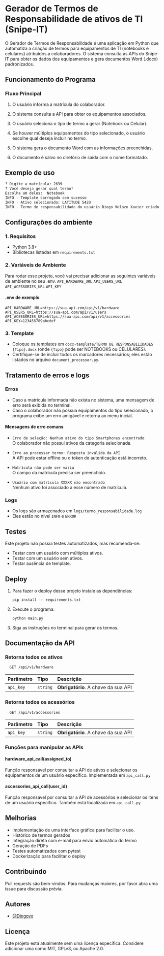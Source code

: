 # Gerador de Termos de Responsabilidade de ativos de TI (Snipe-IT)

O Gerador de Termos de Responsabilidade é uma aplicação em Python que automatiza a criação de termos para equipamentos de TI (notebooks e celulares) atribuídos a colaboradores. O sistema consulta as APIs do Snipe-IT para obter os dados dos equipamentos e gera documentos Word (.docx) padronizados.

## Funcionamento do Programa

### Fluxo Principal

1. O usuário informa a matrícula do colaborador.

2. O sistema consulta a API para obter os equipamentos associados.

3. O usuário seleciona o tipo de termo a gerar (Notebook ou Celular).

4. Se houver múltiplos equipamentos do tipo selecionado, o usuário escolhe qual deseja incluir no termo.

5. O sistema gera o documento Word com as informações preenchidas.

6. O documento é salvo no diretório de saída com o nome formatado.

## Exemplo de uso

```bash
? Digite a matrícula: 2639
? Você deseja gerar qual termo?
Escolha um deles:  Notebook
INFO - Template carregado com sucesso
INFO - Ativo selecionado: LATITUDE 5420
INFO - Termo de responsabilidade do usuário Diogo Velozo Xavier criado!
```

## Configurações do ambiente

### 1. Requisitos

- Python 3.8+
- Bibliotecas listadas em `requirements.txt`

### 2. Variáveis de Ambiente

Para rodar esse projeto, você vai precisar adicionar as seguintes variáveis de ambiente no seu .env.
    `API_HARDWARE_URL`
    `API_USERS_URL`
    `API_ACESSORIES_URL`
    `API_KEY`

#### .env de exemplo

```.env
API_HARDWARE_URL=https://sua-api.com/api/v1/hardware
API_USERS_URL=https://sua-api.com/api/v1/users
API_ACESSORIES_URL=https://sua-api.com/api/v1/accessories
API_KEY=123456789abcdef
```

### 3. Template

- Coloque os templates em `docx-template/TERMO DE RESPONSABILIDADES {Tipo}.docx` (onde `{Tipo}` pode ser NOTEBOOKS ou CELULARES).
- Certifique-se de incluir todos os marcadores necessários; eles estão listados no arquivo `document_processor.py`.

## Tratamento de erros e logs

### Erros

- Caso a matrícula informada não exista no sistema, uma mensagem de erro será exibida no terminal.
- Caso o colaborador não possua equipamentos do tipo selecionado, o programa exibe um erro amigável e retorna ao menu inicial.

#### Mensagens de erro comuns

- `Erro de seleção: Nenhum ativo do tipo Smartphones encontrado`  
  O colaborador não possui ativos da categoria selecionada.

- `Erro ao processar termo: Resposta inválida da API`  
  A API pode estar offline ou o token de autenticação está incorreto.

- `Matrícula não pode ser vazia`  
  O campo da matrícula precisa ser preenchido.

- `Usuário com matrícula XXXXX não encontrado`  
  Nenhum ativo foi associado a esse número de matrícula.

### Logs

- Os logs são armazenados em `logs/termo_responsabilidade.log`
- Eles estão no nível `INFO` e `ERROR`

## Testes

Este projeto não possui testes automatizados, mas recomenda-se:

- Testar com um usuário com múltiplos ativos.
- Testar com um usuário sem ativos.
- Testar ausência de template.

## Deploy

1. Para fazer o deploy desse projeto instale as dependências:

    ```bash
    pip install -r requirements.txt
    ```

2. Execute o programa:

    ```bash
    python main.py 
    ```

3. Siga as instruções no terminal para gerar os termos.

## Documentação da API

### Retorna todos os ativos

```http
  GET /api/v1/hardware
```

| Parâmetro   | Tipo       | Descrição                           |
| :---------- | :--------- | :---------------------------------- |
| `api_key` | `string` | **Obrigatório**. A chave da sua API |

### Retorna todos os acessórios

```http
  GET /api/v1/accessories
```

| Parâmetro   | Tipo       | Descrição                                   |
| :---------- | :--------- | :------------------------------------------ |
| `api_key`      | `string` | **Obrigatório**. A chave da sua API |

### Funções para manipular as APIs

#### hardware_api_call(assigned_to)

Função responsável por consultar a API de ativos e selecionar os equipamentos de um usuário específico. Implementada em `api_call.py`

#### accessories_api_call(user_id)

Função responsável por consultar a API de acessórios e selecionar os itens de um usuário específico. Também está localizada em `api_call.py`

## Melhorias

- Implementação de uma interface gráfica para facilitar o uso.
- Histórico de termos gerados
- Integração direta com e-mail para envio automático do termo
- Geração de PDFs
- Testes automatizados com pytest
- Dockerização para facilitar o deploy

## Contribuindo

Pull requests são bem-vindos. Para mudanças maiores, por favor abra uma issue para discussão prévia.

## Autores

- [@Diogovx](http://github.com/Diogovx)

## Licença

Este projeto está atualmente sem uma licença específica. Considere adicionar uma como MIT, GPLv3, ou Apache 2.0.
